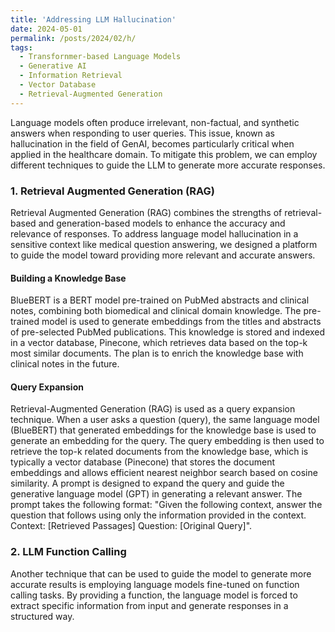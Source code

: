 ```yaml
---
title: 'Addressing LLM Hallucination'
date: 2024-05-01
permalink: /posts/2024/02/h/
tags:
  - Transfornmer-based Language Models
  - Generative AI
  - Information Retrieval
  - Vector Database
  - Retrieval-Augmented Generation
---
```





Language models often produce irrelevant, non-factual, and synthetic answers when responding to user queries. This issue, known as hallucination in the field of GenAI, becomes particularly critical when applied in the healthcare domain. To mitigate this problem, we can employ different techniques to guide the LLM to generate more accurate responses.

### 1. Retrieval Augmented Generation (RAG)
Retrieval Augmented Generation (RAG) combines the strengths of retrieval-based and generation-based models to enhance the accuracy and relevance of responses. 
To address language model hallucination in a sensitive context like medical question answering, we designed a platform to guide the model toward providing more relevant and accurate answers.

#### Building a Knowledge Base

BlueBERT is a BERT model pre-trained on PubMed abstracts and clinical notes, combining both biomedical and clinical domain knowledge. The pre-trained model is used to generate embeddings from the titles and abstracts of pre-selected PubMed publications. This knowledge is stored and indexed in a vector database, Pinecone, which retrieves data based on the top-k most similar documents. The plan is to enrich the knowledge base with clinical notes in the future.

#### Query Expansion

Retrieval-Augmented Generation (RAG) is used as a query expansion technique. When a user asks a question (query), the same language model (BlueBERT) that generated embeddings for the knowledge base is used to generate an embedding for the query.
The query embedding is then used to retrieve the top-k related documents from the knowledge base, which is typically a vector database (Pinecone) that stores the document embeddings and allows efficient nearest neighbor search based on cosine similarity.
A prompt is designed to expand the query and guide the generative language model (GPT) in generating a relevant answer. The prompt takes the following format: "Given the following context, answer the question that follows using only the information provided in the context. Context: [Retrieved Passages] Question: [Original Query]".

### 2. LLM Function Calling
Another technique that can be used to guide the model to generate more accurate results is employing language models fine-tuned on function calling tasks. By providing a function, the language model is forced to extract specific information from input and generate responses in a structured way.









<!-- You can have many headings
======
-->

<!-- Aren't headings cool?
------ -->
